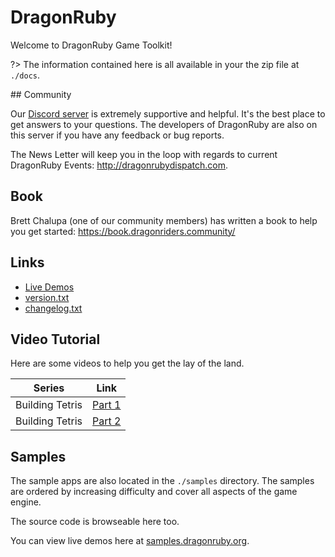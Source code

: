 # DragonRuby

Welcome to DragonRuby Game Toolkit!

?> The information contained here is all available in your the zip file at `./docs`.

## Community

Our [Discord server](http://discord.dragonruby.org) is extremely
supportive and helpful. It's the best place to get answers to your
questions. The developers of DragonRuby are also on this server if you
have any feedback or bug reports. 

The News Letter will keep you in the loop with regards to current
DragonRuby Events: http://dragonrubydispatch.com. 

## Book

Brett Chalupa (one of our community members) has written a book to
help you get started: https://book.dragonriders.community/ 

## Links

<ul>
  <li><a href="https://samples.dragonruby.org">Live Demos</a></li>
  <li><a href="/version.txt">version.txt</a></li>
  <li><a href="/changelog.txt">changelog.txt</a></li>
</ul>

## Video Tutorial

Here are some videos to help you get the lay of the land.

| Series         | Link                                   |
| -------------- | -------------------------------------- |
|Building Tetris | [Part 1](https://youtu.be/xZMwRSbC4rY) |
|Building Tetris | [Part 2](https://youtu.be/C3LLzDUDgz4) |

## Samples

The sample apps are also located in the `./samples` directory. The samples
are ordered by increasing difficulty and cover all aspects of the game
engine.

The source code is browseable here too.

You can view live demos here at [samples.dragonruby.org](https://samples.dragonruby.org).
